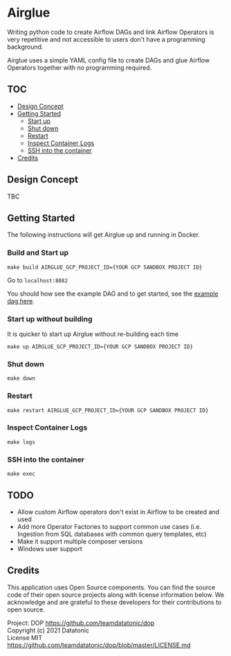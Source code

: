 # Airglue
Writing python code to create Airflow DAGs and link Airflow Operators is very repetitive and not accessible to users don't have a programming background. 

Airglue uses a simple YAML config file to create DAGs and glue Airflow Operators together with no programming required.
## TOC
* [Design Concept](#design-concept)
* [Getting Started](#getting-started)
   * [Start up](#start-up)
   * [Shut down](#shut-down)
   * [Restart](#restart)
   * [Inspect Container Logs](#inspect-container-logs)
   * [SSH into the container](#ssh-into-the-container)
* [Credits](#credits)

## Design Concept
TBC

## Getting Started
The following instructions will get Airglue up and running in Docker.

### Build and Start up
```
make build AIRGLUE_GCP_PROJECT_ID={YOUR GCP SANDBOX PROJECT ID}
```

Go to `localhost:8082`

You should how see the example DAG and to get started, see the [example dag here](airglue/example/example_glue).

### Start up without building
It is quicker to start up Airglue without re-building each time
```
make up AIRGLUE_GCP_PROJECT_ID={YOUR GCP SANDBOX PROJECT ID}
```

### Shut down
```
make down
```

### Restart
```
make restart AIRGLUE_GCP_PROJECT_ID={YOUR GCP SANDBOX PROJECT ID}
```

### Inspect Container Logs
```
make logs
```

### SSH into the container
```
make exec
```

## TODO
- Allow custom Airflow operators don't exist in Airflow to be created and used
- Add more Operator Factories to support common use cases (i.e. Ingestion from SQL databases with common query templates, etc)
- Make it support multiple composer versions
- Windows user support

## Credits
This application uses Open Source components. You can find the source code of their open source projects along with license information below. We acknowledge and are grateful to these developers for their contributions to open source.

Project: DOP https://github.com/teamdatatonic/dop   
Copyright (c) 2021 Datatonic   
License MIT https://github.com/teamdatatonic/dop/blob/master/LICENSE.md   